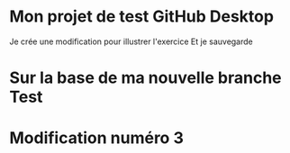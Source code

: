 # Mon projet de test GitHub Desktop

Je crée une modification pour illustrer l'exercice
Et je sauvegarde

# Sur la base de ma nouvelle branche Test

# Modification numéro 3